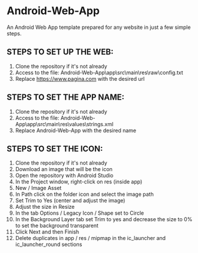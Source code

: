 # Android-Web-App
An Android Web App template prepared for any website in just a few simple steps.

## STEPS TO SET UP THE WEB:
1. Clone the repository if it's not already
2. Access to the file: Android-Web-App\app\src\main\res\raw\config.txt
3. Replace https://www.pagina.com with the desired url

## STEPS TO SET THE APP NAME:
1. Clone the repository if it's not already
2. Access to the file: Android-Web-App\app\src\main\res\values\strings.xml
3. Replace Android-Web-App with the desired name

## STEPS TO SET THE ICON:
1. Clone the repository if it's not already
2. Download an image that will be the icon
3. Open the repository with Android Studio
4. In the Project window, right-click on res (inside app)
5. New / Image Asset
6. In Path click on the folder icon and select the image path
7. Set Trim to Yes (center and adjust the image)
8. Adjust the size in Resize
9. In the tab Options / Legacy Icon / Shape set to Circle
10. In the Background Layer tab set Trim to yes and decrease the size to 0% to set the background transparent
11. Click Next and then Finish
12. Delete duplicates in app / res / mipmap in the ic_launcher and ic_launcher_round sections
